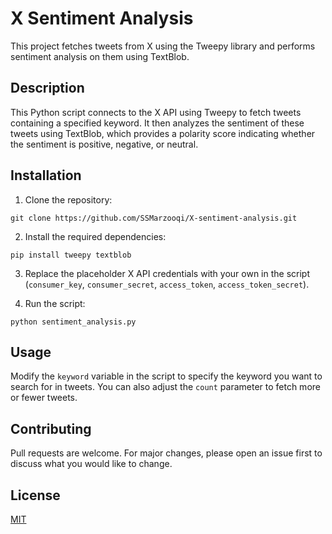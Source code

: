 # X Sentiment Analysis

This project fetches tweets from X using the Tweepy library and performs sentiment analysis on them using TextBlob.

## Description

This Python script connects to the X API using Tweepy to fetch tweets containing a specified keyword. It then analyzes the sentiment of these tweets using TextBlob, which provides a polarity score indicating whether the sentiment is positive, negative, or neutral.

## Installation

1. Clone the repository:

```
git clone https://github.com/SSMarzooqi/X-sentiment-analysis.git
```

2. Install the required dependencies:

```
pip install tweepy textblob
```

3. Replace the placeholder X API credentials with your own in the script (`consumer_key`, `consumer_secret`, `access_token`, `access_token_secret`).

4. Run the script:

```
python sentiment_analysis.py
```

## Usage

Modify the `keyword` variable in the script to specify the keyword you want to search for in tweets. You can also adjust the `count` parameter to fetch more or fewer tweets.

## Contributing

Pull requests are welcome. For major changes, please open an issue first to discuss what you would like to change.

## License

[MIT](https://choosealicense.com/licenses/mit/)
